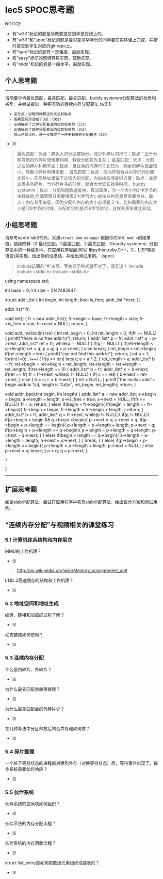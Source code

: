 # lec5 SPOC思考题


NOTICE
- 有"w3l1"标记的题是助教要提交到学堂在线上的。
- 有"w3l1"和"spoc"标记的题是要求拿清华学分的同学要在实体课上完成，并按时提交到学生对应的git repo上。
- 有"hard"标记的题有一定难度，鼓励实现。
- 有"easy"标记的题很容易实现，鼓励实现。
- 有"midd"标记的题是一般水平，鼓励实现。


## 个人思考题
---

请简要分析最优匹配，最差匹配，最先匹配，buddy systemm分配算法的优势和劣势，并尝试提出一种更有效的连续内存分配算法 (w3l1)
```
  + 采分点：说明四种算法的优点和缺点
  - 答案没有涉及如下3点；（0分）
  - 正确描述了二种分配算法的优势和劣势（1分）
  - 正确描述了四种分配算法的优势和劣势（2分）
  - 除上述两点外，进一步描述了一种更有效的分配算法（3分）
 ```
- [x]  

>  最优匹配：优点：避免大的分区被拆分，减少外碎片的尺寸；缺点：由于分割导致的外碎片很难被利用，释放分区较为复杂；
最差匹配：优点：分割之后的碎片利用率高；缺点：当找寻的内存尺寸比较大，剩余的碎片就会较小，导致小碎片利用率低；
最先匹配：优点：找内存和合并内存的代价都比较小，在高地址里留下比较大的分区，为后续找寻提供方便；缺点：会造成很多外碎片，当外碎片多的时候，就会大大延长找寻时间。
buddy systemm：优点：分配和回收速度快，算法简单，当一个大小为2^K字节的块释放后,存储管理只需要搜索2^K字节大小的块以判定是否需要合并。缺点：内存利用率低，因为分配的内存的大小必须是２^k，比如需要的内存大小是129字节的时候，分配给它的是256字节给它，这样利用率就比较低。

## 小组思考题

请参考ucore lab2代码，采用`struct pmm_manager` 根据你的`学号 mod 4`的结果值，选择四种（0:最优匹配，1:最差匹配，2:最先匹配，3:buddy systemm）分配算法中的一种或多种，在应用程序层面(可以 用python,ruby,C++，C，LISP等高语言)来实现，给出你的设思路，并给出测试用例。 (spoc)

>include前面的"#"未写，写完显示格式就不对了，请见谅！
include <iostream>
include <stdio.h>
include <stdlib.h>

using namespace std;

int base = 0;
int size = 2147483647;

struct addr_list
{
	int begin;
	int length;
	bool is_free;
	addr_list *next;
};

addr_list* fr;

void init()
{
	fr = new addr_list();
	fr->begin = base;
	fr->length = size;
	fr->is_free = true;
	fr->next = NULL;
	return;
}

void add_malloc(int len)
{
	int ret_begin = 0;
	int ret_length = 0;
	if(fr == NULL)
	{
		printf("there is no free addr\n");
		return;
	}
	addr_list* p = fr;
	addr_list* q = p->next;
	addr_list* ret = fr;
	while(p != NULL)
	{
		if(q != NULL)
		{
			if(ret->length < q->length)
				ret = q;
			p = q;
			q = p->next;
		}
		else
			break;
	}
	ret_begin = ret->begin;
	if(ret->length < len)
	{
		printf("can not find this addr\n");
		return;
	}
	int a = 1; 
	for(int i=0; ; i++)
	{
		if(a >= len)
			break;
		a = a * 2;
	}
	ret_length = a;
	addr_list* b = fr;
	ret->begin = ret->begin + ret_length;
	ret->length = ret->length - ret_length;
	if(ret->length == 0)
	{
		addr_list* b = fr;
		addr_list* c = b->next;
		if(ret == fr)
			fr = fr->next;
		while(c != NULL)
		{
			if( c == ret)
			{
				b->next = ret->next;
			}
			else
			{
				b = c;
				c = b->next;
			}
		}
		ret = NULL;
	}
	printf("the molloc addr's begin addr is %d, length is %d\n", ret_begin, ret_length);
	return;
}

void addr_back(int begin, int length)
{
	addr_list* a = new addr_list;
	a->begin = begin;
	a->length = length;
	a->is_free = true;
	a->next = NULL;
	if(fr == NULL){
		fr = a;
		return;
	}
	else{
		if(begin < fr->begin){
			if(begin + length == fr->begin){
				fr->begin = begin;
				fr->length = fr->begin + length;
			}
			return;
		}	
		addr_list* p = fr;
		addr_list* q = fr->next;
		while(p != NULL){
			if(q != NULL){
				if(p->begin < begin && q->begin >begin){
					p->next = a;
					a->next = q;
					if(p->begin + p->length == begin){
						p->length = p->length + length;
						p->next = q;
						if(p->begin + p->length == q->begin){
							p->length = p->length + q->length;
							p->next = q->next;
						}
					}
					else{
						if(begin + length == q->begin){
							a->length = a->length + length;
							a->next = q->next;
						}
					}
					break;
				}
			}
			else{
				if(p->begin + p->length == begin){
					p->length = p->length + length;
					p->next = NULL;
				}
				else
					p->next = a;
				break;
			}
			p = q;
			q = p->next;
		}
				
	}
}

--- 

## 扩展思考题

阅读[slab分配算法](http://en.wikipedia.org/wiki/Slab_allocation)，尝试在应用程序中实现slab分配算法，给出设计方案和测试用例。

## “连续内存分配”与视频相关的课堂练习

### 5.1 计算机体系结构和内存层次
MMU的工作机理？

- [x]  

>  http://en.wikipedia.org/wiki/Memory_management_unit

L1和L2高速缓存的结构和工作机理？

- [x]  

>  

### 5.2 地址空间和地址生成
编译、链接和加载的过程了解？

- [x]  

>  

动态链接如何使用？

- [x]  

>  


### 5.3 连续内存分配
什么是内碎片、外碎片？

- [x]  

>  

为什么最先匹配会越用越慢？

- [x]  

>  

为什么最差匹配会的外碎片少？

- [x]  

>  

在几种算法中分区释放后的合并处理如何做？

- [x]  

>  

### 5.4 碎片整理
一个处于等待状态的进程被对换到外存（对换等待状态）后，等待事件出现了。操作系统需要如何响应？

- [x]  

>  

### 5.5 伙伴系统
伙伴系统的空闲块如何组织？

- [x]  

>  

伙伴系统的内存分配流程？

- [x]  

>  

伙伴系统的内存回收流程？

- [x]  

>  

struct list_entry是如何把数据元素组织成链表的？

- [x]  

>  




